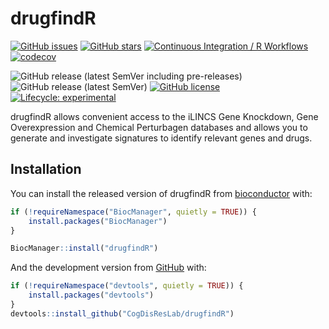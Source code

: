 
<!-- README.md is generated from README.Rmd. Please edit that file -->

# drugfindR

<!-- badges: start -->

[![GitHub
issues](https://img.shields.io/github/issues/CogDisResLab/drugfindR)](https://github.com/CogDisResLab/drugfindR/issues)
[![GitHub
stars](https://img.shields.io/github/stars/CogDisResLab/drugfindR)](https://github.com/CogDisResLab/drugfindR/stargazers)
[![Continuous Integration / R
Workflows](https://github.com/CogDisResLab/drugfindR/actions/workflows/rworkflows.yml/badge.svg)](https://github.com/CogDisResLab/drugfindR/actions/workflows/rworkflows.yml)
[![codecov](https://codecov.io/gh/CogDisResLab/drugfindR/branch/main/graph/badge.svg?token=FeAvIeTAiz)](https://codecov.io/gh/CogDisResLab/drugfindR)

![GitHub release (latest SemVer including
pre-releases)](https://img.shields.io/github/v/release/CogDisResLab/drugfindR?include_prereleases&label=latest-release)
![GitHub release (latest
SemVer)](https://img.shields.io/github/v/release/CogDisResLab/drugfindR?label=latest-stable)
[![GitHub
license](https://img.shields.io/github/license/CogDisResLab/drugfindR)](https://github.com/CogDisResLab/drugfindR/blob/main/LICENSE)
[![Lifecycle:
experimental](https://img.shields.io/badge/lifecycle-experimental-orange.svg)](https://lifecycle.r-lib.org/articles/stages.html#experimental)
<!-- badges: end -->

drugfindR allows convenient access to the iLINCS Gene Knockdown, Gene
Overexpression and Chemical Perturbagen databases and allows you to
generate and investigate signatures to identify relevant genes and
drugs.

## Installation

You can install the released version of drugfindR from
[bioconductor](https://bioconductor.org/) with:

``` r
if (!requireNamespace("BiocManager", quietly = TRUE)) {
    install.packages("BiocManager")
}

BiocManager::install("drugfindR")
```

And the development version from [GitHub](https://github.com/) with:

``` r
if (!requireNamespace("devtools", quietly = TRUE)) {
    install.packages("devtools")
}
devtools::install_github("CogDisResLab/drugfindR")
```

